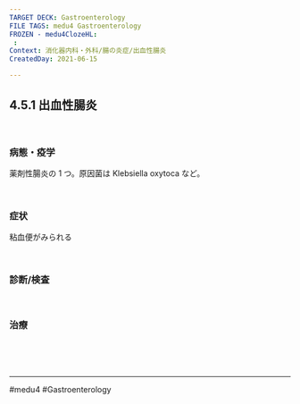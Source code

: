 ```yaml
---
TARGET DECK: Gastroenterology
FILE TAGS: medu4 Gastroenterology
FROZEN - medu4ClozeHL:
 : 
Context: 消化器内科・外科/腸の炎症/出血性腸炎
CreatedDay: 2021-06-15

---
```


## 4.5.1 出血性腸炎

<br>

### 病態・疫学
薬剤性腸炎の 1 つ。原因菌は Klebsiella oxytoca など。

<br>

### 症状
粘血便がみられる

<br>

### 診断/検査


<br>

### 治療


<br><br><br>

---
#medu4 #Gastroenterology 

